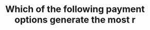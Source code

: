 ---
layout: answer
title: "Which of the following payment options generate the most r"
blurb: "<p>If a customer pays All Upfront, they receive a significant discount, which means AWS would generate the least amount of revenue. When the customer takes"
quid: 15
---